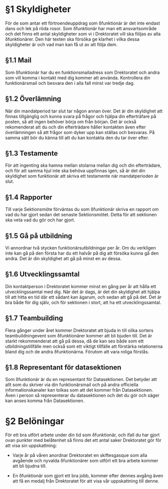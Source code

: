 §1 Skyldigheter
============

För de som antar ett förtroendeuppdrag som δfunktionär är det inte endast dans och lek på röda rosor. Som δfunktionär har man ett ansvartsområde och det finns ett antal skyldigheter som vi i D­rektoratet vill ska följas av alla δfunktionärer. Den här texten ska försöka ge klarhet i vilka dessa skyldigheter är och vad man kan få ut av att följa dem.

§1.1 Mail
----

Som δfunktionär har du en funktionsmailadress som D­rektoratet och andra som vill komma i kontakt med dig kommer att använda. Kontrollera din funktionärsmail och besvara den i alla fall minst var tredje dag.

§1.2 Överlämning
-----------

När din mandatperiod tar slut tar någon annan över. Det är din skyldighet att finnas tillgänglig och kunna svara på frågor och hjälpa din efterträfare på posten, så att ingen behöver börja om från början. Det är också rekomenderat att du och din efterträdare håller kontakten även efter överlämningen så att frågor som dyker upp kan ställas och besvaras. På samma sätt bör du känna till att du kan kontakta den du tar över efter.

§1.3 Testamente
----------

För att ingenting ska hamna mellan stolarna mellan dig och din efterträdare, och för att samma hjul inte ska behöva uppfinnas igen, så är det din skyldighet som funktionär att skriva ett testamente när mandatperioden är slut.

§1.4 Rapporter
---------

Till varje Sektionsmöte förväntas du som δfunktionär skriva en rapport om vad du har gjort sedan det senaste Sektionsmötet. Detta för att sektionen ska veta vad du gör och har gjort.

§1.5 Gå på utbildning
----------------

Vi annordnar två stycken funktionärsutbildningar per år. Om du verkligen inte kan gå på den första har du ett halvår på dig att försöka kunna gå den andra. Det är din skyldighet att gå på minst en av dessa.

§1.6 Utvecklingssamtal
-----------------

Din kontaktperson i D­rektoratet kommer minst en gång per år att hålla ett utvecklingssamtal med dig. När det är dags, är det din skyldighet att hjälpa till att hitta en tid där ett sådant kan ägarum, och sedan att gå på det. Det är bra både för dig själv, och för sektionen i stort, att ha ett utvecklingssamtal.

§1.7 Teambuilding
------------

Flera gånger under året kommer D­rektoratet att bjuda in till olika sorters teambuildningevent som δfunktionärer kommer att bli bjuden till. Det är starkt rekommenderat att gå på dessa, då de kan ses både som ett utbildningstillfälle men också som ett viktigt tillfälle att förstärka relationerna bland dig och de andra δfunktionärna. Förutom att vara roliga förstås.

§1.8 Representant för datasektionen
------------------------------

Som δfunktionär är du en representant för Datasektionen. Det betyder att allt som du skriver via din funktionärsmail och på andra officiella informationskanaler kan tolkas som att det kommer från Datasektionen. Även i person så representerar du datasektionen och det du gör och säger kan anses komma från Datasektionen.

§2 Belöningar
==========

För ett bra utfört arbete under din tid som δfunktionär, och ifall du har gjort ovan punkter med belåtenhet så finns det ett antal saker D­rektoratet gör för att visa sin uppskattning:

-   Varje år på våren anordnar D­rektoratet en skiftesgasque som alla avgående och nyvalda δfunktionärer som utfört ett bra arbete kommer att bli bjudna till.

-   En δfunktionär som gjort ett bra jobb, kommer efter dennes avgång även att få en medalj från D­rektoratet för att visa vår uppskattning till denne.


